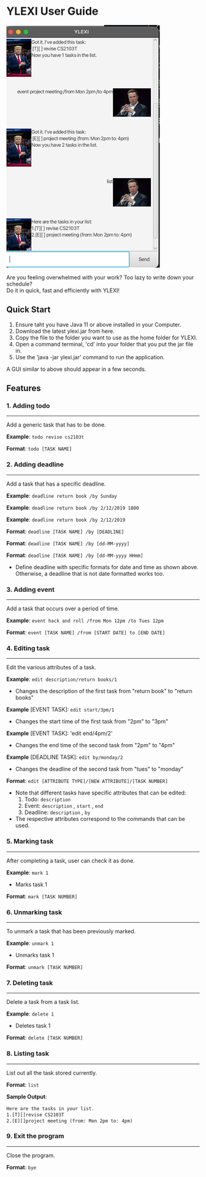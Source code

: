 # YLEXI User Guide

![UI Screenshot](Ui.png)

Are you feeling overwhelmed with your work? Too lazy to write down your schedule?  
Do it in quick, fast and efficiently with YLEXI! 

## Quick Start 
1. Ensure taht you have Java 11 or above installed in your Computer. 
2. Download the latest ylexi.jar from here. 
3. Copy the file to the folder you want to use as the home folder for YLEXI. 
4. Open a command terminal, 'cd' into your folder that you put the jar file in.
5. Use the 'java -jar ylexi.jar' command to run the application. 

A GUI similar to above should appear in a few seconds.

## Features


### 1. Adding todo
---
Add a generic task that has to be done. 

**Example**: `todo revise cs2103t`

**Format**: `todo [TASK NAME]`

### 2. Adding deadline
---
Add a task that has a specific deadline.

**Example**: `deadline return book /by Sunday`

**Example**: `deadline return book /by 2/12/2019 1800`

**Example**: `deadline return book /by 2/12/2019`


**Format**: `deadline [TASK NAME] /by [DEADLINE]`

**Format**: `deadline [TASK NAME] /by [dd-MM-yyyy]`

**Format**: `deadline [TASK NAME] /by [dd-MM-yyyy HHmm]`
- Define deadline with specific formats for date and time as shown above. Otherwise, a deadline that is not date formatted works too. 

### 3. Adding event
---
Add a task that occurs over a period of time.

**Example**: `event hack and roll /from Mon 12pm /to Tues 12pm`

**Format**: `event [TASK NAME] /from [START DATE] to [END DATE]`

### 4. Editing task
---
Edit the various attributes of a task.

**Example**: `edit description/return books/1` 

- Changes the description of the first task from "return book" to "return books"

**Example** [EVENT TASK]: `edit start/3pm/1`

- Changes the start time of the first task from "2pm" to "3pm"

**Example** [EVENT TASK]: 'edit end/4pm/2'

- Changes the end time of the second task from "2pm" to "4pm"

**Example** [DEADLINE TASK]: `edit by/monday/2`

- Changes the deadline of the second task from "tues" to "monday"

**Format**: `edit [ATTRIBUTE TYPE]/[NEW ATTRIBUTE]/[TASK NUMBER]`
- Note that different tasks have specific attributes that can be edited:
    1. Todo: `description`
    2. Event: `description` , `start` , `end`
    3. Deadline: `description` , `by` 
- The respective attributes correspond to the commands that can be used.
### 5. Marking task 
---
After completing a task, user can check it as done.

**Example**: `mark 1`

- Marks task 1

**Format**: `mark [TASK NUMBER]`

### 6. Unmarking task 
---
To unmark a task that has been previously marked.

**Example**: `unmark 1`
- Unmarks task 1

**Format**: `unmark [TASK NUMBER]`

### 7. Deleting task 
---
Delete a task from a task list. 

**Example**: `delete 1`
- Deletes task 1

**Format**: `delete [TASK NUMBER]`

### 8. Listing task 
---
List out all the task stored currently. 

**Format**: `list`

**Sample Output**: 
```
Here are the tasks in your list.
1.[T][]revise CS2103T
2.[E][]project meeting (from: Mon 2pm to: 4pm)
```

### 9. Exit the program
---
Close the program.

**Format**: `bye`